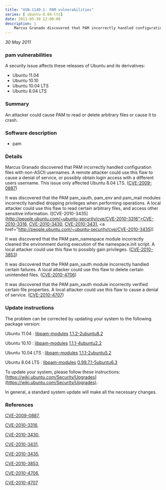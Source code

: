 ```yaml
---
title: "USN-1140-1: PAM vulnerabilities"
series: [ ubuntu-8.04-lts]
date: 2011-05-30 12:00:00
description: |
    Marcus Granado discovered that PAM incorrectly handled configuration files with non-ASCII usernames. A remote attacker could use this flaw to cause a denial of service, or possibly obtain login access with a different users username. This issue only affected Ubuntu 8.04 LTS. ([CVE-2009-0887](http://people.ubuntu.com/~ubuntu-security/cve/CVE-2009-0887))
--- 
```

 
 

*30 May 2011*

### pam vulnerabilities

A security issue affects these releases of Ubuntu and its derivatives:

* Ubuntu 11.04
* Ubuntu 10.10
* Ubuntu 10.04 LTS
* Ubuntu 8.04 LTS

### Summary

An attacker could cause PAM to read or delete arbitrary files or cause it to crash.

### Software description

* pam 

### Details

Marcus Granado discovered that PAM incorrectly handled configuration files with non-ASCII usernames. A remote attacker could use this flaw to cause a denial of service, or possibly obtain login access with a different users username. This issue only affected Ubuntu 8.04 LTS. ([CVE-2009-0887](http://people.ubuntu.com/~ubuntu-security/cve/CVE-2009-0887))

It was discovered that the PAM pam_xauth, pam_env and pam_mail modules incorrectly handled dropping privileges when performing operations. A local attacker could use this flaw to read certain arbitrary files, and access other sensitive information. ([CVE-2010-3435](http://people.ubuntu.com/~ubuntu-security/cve/CVE-2010-3316">CVE-2010-3316</a>, <a href="http://people.ubuntu.com/~ubuntu-security/cve/CVE-2010-3430">CVE-2010-3430</a>, <a href="http://people.ubuntu.com/~ubuntu-security/cve/CVE-2010-3431">CVE-2010-3431</a>, <a href="http://people.ubuntu.com/~ubuntu-security/cve/CVE-2010-3435))

It was discovered that the PAM pam_namespace module incorrectly cleaned the environment during execution of the namespace.init script. A local attacker could use this flaw to possibly gain privileges. ([CVE-2010-3853](http://people.ubuntu.com/~ubuntu-security/cve/CVE-2010-3853))

It was discovered that the PAM pam_xauth module incorrectly handled certain failures. A local attacker could use this flaw to delete certain unintended files. ([CVE-2010-4706](http://people.ubuntu.com/~ubuntu-security/cve/CVE-2010-4706))

It was discovered that the PAM pam_xauth module incorrectly verified certain file properties. A local attacker could use this flaw to cause a denial of service. ([CVE-2010-4707](http://people.ubuntu.com/~ubuntu-security/cve/CVE-2010-4707)) 

### Update instructions

The problem can be corrected by updating your system to the following package version:

Ubuntu 11.04
 : [libpam-modules](https://launchpad.net/ubuntu/+source/pam) <span> [1.1.2-2ubuntu8.2](https://launchpad.net/ubuntu/+source/pam/1.1.2-2ubuntu8.2) </span> 

Ubuntu 10.10
 : [libpam-modules](https://launchpad.net/ubuntu/+source/pam) <span> [1.1.1-4ubuntu2.2](https://launchpad.net/ubuntu/+source/pam/1.1.1-4ubuntu2.2) </span> 

Ubuntu 10.04 LTS
 : [libpam-modules](https://launchpad.net/ubuntu/+source/pam) <span> [1.1.1-2ubuntu5.2](https://launchpad.net/ubuntu/+source/pam/1.1.1-2ubuntu5.2) </span> 

Ubuntu 8.04 LTS
 : [libpam-modules](https://launchpad.net/ubuntu/+source/pam) <span> [0.99.7.1-5ubuntu6.3](https://launchpad.net/ubuntu/+source/pam/0.99.7.1-5ubuntu6.3) </span> 

To update your system, please follow these instructions: [https://wiki.ubuntu.com/Security/Upgrades](https://wiki.ubuntu.com/Security/Upgrades).

In general, a standard system update will make all the necessary changes. 

### References

 
 [CVE-2009-0887](http://people.ubuntu.com/~ubuntu-security/cve/CVE-2009-0887), 

 [CVE-2010-3316](http://people.ubuntu.com/~ubuntu-security/cve/CVE-2010-3316), 

 [CVE-2010-3430](http://people.ubuntu.com/~ubuntu-security/cve/CVE-2010-3430), 

 [CVE-2010-3431](http://people.ubuntu.com/~ubuntu-security/cve/CVE-2010-3431), 

 [CVE-2010-3435](http://people.ubuntu.com/~ubuntu-security/cve/CVE-2010-3435), 

 [CVE-2010-3853](http://people.ubuntu.com/~ubuntu-security/cve/CVE-2010-3853), 

 [CVE-2010-4706](http://people.ubuntu.com/~ubuntu-security/cve/CVE-2010-4706), 

 [CVE-2010-4707](http://people.ubuntu.com/~ubuntu-security/cve/CVE-2010-4707)
 

